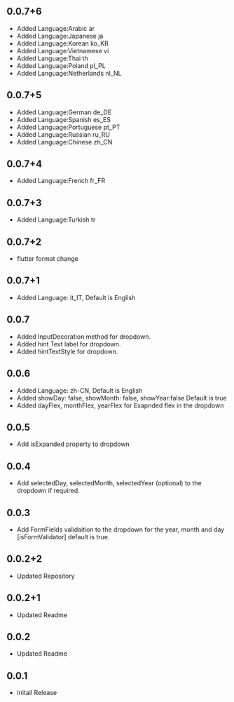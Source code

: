 ## 0.0.7+6
- Added Language:Arabic ar
- Added Language:Japanese ja
- Added Language:Korean ko_KR
- Added Language:Vietnamese vi
- Added Language:Thai th
- Added Language:Poland pl_PL
- Added Language:Netherlands nl_NL

## 0.0.7+5

- Added Language:German de_DE
- Added Language:Spanish es_ES
- Added Language:Portuguese pt_PT
- Added Language:Russian ru_RU
- Added Language:Chinese zh_CN
## 0.0.7+4

- Added Language:French fr_FR
## 0.0.7+3

- Added Language:Turkish tr

## 0.0.7+2

- flutter format change

## 0.0.7+1

- Added Language: it_IT, Default is English

## 0.0.7

- Added InputDecoration method for dropdown.
- Added hint Text label for dropdown.
- Added hintTextStyle for dropdown.

## 0.0.6

- Added Language: zh-CN, Default is English
- Added showDay: false, showMonth: false, showYear:false Default is true
- Added dayFlex, monthFlex, yearFlex for Exapnded flex in the dropdown

## 0.0.5

- Add isExpanded property to dropdown

## 0.0.4

- Add selectedDay, selectedMonth, selectedYear (optional) to the dropdown if required.

## 0.0.3

- Add FormFields validaition to the dropdown for the year, month and day [isFormValidator] default is true.

## 0.0.2+2

- Updated Repository

## 0.0.2+1

- Updated Readme

## 0.0.2

- Updated Readme

## 0.0.1

- Initail Release
